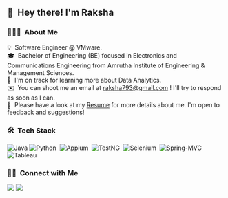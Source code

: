 ## 👋 &nbsp;Hey there! I'm Raksha

### 👨🏻‍💻 &nbsp;About Me

💡 &nbsp;Software Engineer @ VMware.\
🎓 &nbsp;Bachelor of Engineering (BE) focused in Electronics and Communications Engineering from Amrutha Institute of Engineering & Management Sciences.\
🌱 &nbsp;I'm on track for learning more about Data Analytics.\
✉️ &nbsp;You can shoot me an email at raksha793@gmail.com ! I'll try to respond as soon as I can.\
📄 &nbsp;Please have a look at my <a download href="./Automation_Raksha.docx" class="button special icon fa-download">Resume</a> for more details about me. I'm open to feedback and suggestions!

### 🛠 &nbsp;Tech Stack

![Java](https://img.shields.io/badge/-JAVA-brightgreen)
![Python](https://img.shields.io/badge/-PYTHON-orange)&nbsp;
![Appium](https://img.shields.io/badge/-APPIUM-red)&nbsp;
![TestNG](https://img.shields.io/badge/-TestNG-blue)&nbsp;
![Selenium](https://img.shields.io/badge/-SELENIUM-green)&nbsp;
![Spring-MVC](https://img.shields.io/badge/-Spring--MVC-ff65cd)&nbsp;
![Tableau](https://img.shields.io/badge/-TABLEAU-orange)&nbsp;

### 🤝🏻 &nbsp;Connect with Me

<p>
<a href="https://www.linkedin.com/in/raksha-s-r-6850b592/"><img src="https://img.shields.io/badge/-Raksha%20S%20R-blue?style=flat-square&logo=Linkedin&logoColor=white"/></a>
<a href="mailto:raksha793@gmail.com"><img src="https://img.shields.io/badge/-raksha793%40gmail.com-red?style=flat-square&logo=Gmail&logoColor=white"/></a>
</p>
